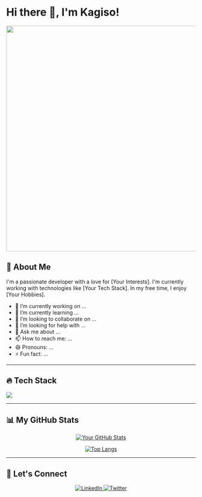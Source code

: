 # Hi there 👋, I'm Kagiso!

<p align="center">
  <img src="https://media.giphy.com/media/v1.Y2lkPTc5MGI3NjExMWFkYTZjYzRlZDVjMGEyYjY1ZGY2M2QyZDI4Y2FlY2YyYTM1NzliMyZlcD12MV9pbnRlcm5hbF9naWZfYnlfaWQmY3Q9Zw/3oKIPnAiaMCws8nOsE/giphy.gif" width="600">
</p>

## 🚀 About Me

I'm a passionate developer with a love for [Your Interests]. I'm currently working with technologies like [Your Tech Stack]. In my free time, I enjoy [Your Hobbies].

- 🔭 I’m currently working on ...
- 🌱 I’m currently learning ...
- 👯 I’m looking to collaborate on ...
- 🤔 I’m looking for help with ...
- 💬 Ask me about ...
- 📫 How to reach me: ...
- 😄 Pronouns: ...
- ⚡ Fun fact: ...

---

## 🔥 Tech Stack

<p align="left">
  <a href="https://skillicons.dev">
    <img src="https://skillicons.dev/icons?i=js,html,css,react,nextjs,python,tensorflow" />
  </a>
</p>

---

## 📊 My GitHub Stats

<p align="center">
  <a href="https://github.com/anuraghazra/github-readme-stats">
    <img src="https://github-readme-stats.vercel.app/api?username=KagisoLesomo&show_icons=true&theme=radical" alt="Your GitHub Stats" />
  </a>
</p>
<p align="center">
  <a href="https://github.com/anuraghazra/github-readme-stats">
    <img src="https://github-readme-stats.vercel.app/api/top-langs/?username=KagisoLesomo&layout=compact&theme=radical" alt="Top Langs" />
  </a>
</p>

---

## 🤝 Let's Connect

<p align="center">
  <a href="https://www.linkedin.com/in/[YOUR_LINKEDIN_USERNAME]/">
    <img src="https://img.shields.io/badge/LinkedIn-0077B5?style=for-the-badge&logo=linkedin&logoColor=white" alt="LinkedIn" />
  </a>
  <a href="https://twitter.com/[YOUR_TWITTER_USERNAME]">
    <img src="https://img.shields.io/badge/Twitter-1DA1F2?style=for-the-badge&logo=twitter&logoColor=white" alt="Twitter" />
  </a>
</p>
